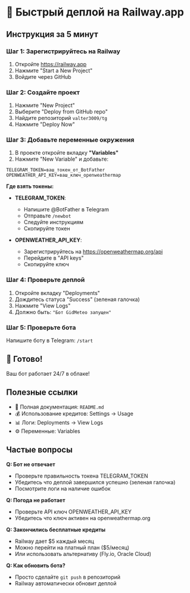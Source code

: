 # 🚀 Быстрый деплой на Railway.app

## Инструкция за 5 минут

### Шаг 1: Зарегистрируйтесь на Railway
1. Откройте https://railway.app
2. Нажмите "Start a New Project"
3. Войдите через GitHub

### Шаг 2: Создайте проект
1. Нажмите "New Project"
2. Выберите "Deploy from GitHub repo"
3. Найдите репозиторий `valter3009/tg`
4. Нажмите "Deploy Now"

### Шаг 3: Добавьте переменные окружения
1. В проекте откройте вкладку **"Variables"**
2. Нажмите "New Variable" и добавьте:

```
TELEGRAM_TOKEN=ваш_токен_от_BotFather
OPENWEATHER_API_KEY=ваш_ключ_openweathermap
```

**Где взять токены:**
- **TELEGRAM_TOKEN**:
  - Напишите @BotFather в Telegram
  - Отправьте `/newbot`
  - Следуйте инструкциям
  - Скопируйте токен

- **OPENWEATHER_API_KEY**:
  - Зарегистрируйтесь на https://openweathermap.org/api
  - Перейдите в "API keys"
  - Скопируйте ключ

### Шаг 4: Проверьте деплой
1. Откройте вкладку "Deployments"
2. Дождитесь статуса "Success" (зеленая галочка)
3. Нажмите "View Logs"
4. Должно быть: `"Бот GidMeteo запущен"`

### Шаг 5: Проверьте бота
Напишите боту в Telegram: `/start`

## 🎉 Готово!

Ваш бот работает 24/7 в облаке!

## Полезные ссылки

- 📖 Полная документация: `README.md`
- 💰 Использование кредитов: Settings → Usage
- 📊 Логи: Deployments → View Logs
- ⚙️ Переменные: Variables

## Частые вопросы

**Q: Бот не отвечает**
- Проверьте правильность токена TELEGRAM_TOKEN
- Убедитесь что деплой завершился успешно (зеленая галочка)
- Посмотрите логи на наличие ошибок

**Q: Погода не работает**
- Проверьте API ключ OPENWEATHER_API_KEY
- Убедитесь что ключ активен на openweathermap.org

**Q: Закончились бесплатные кредиты**
- Railway дает $5 каждый месяц
- Можно перейти на платный план ($5/месяц)
- Или использовать альтернативу (Fly.io, Oracle Cloud)

**Q: Как обновить бота?**
- Просто сделайте `git push` в репозиторий
- Railway автоматически обновит деплой
